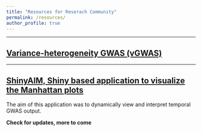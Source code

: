 ```yaml
---
title: "Resources for Reserach Community"
permalink: /resources/
author_profile: true
---
```


***
## [Variance-heterogeneity GWAS (vGWAS)](http://whussain2.github.io/resources/vgwas)
***


## [ShinyAIM, Shiny based application to visualize the Manhattan plots](http://whussain2.github.io/resources/shinyaim)

The aim of this application was to dynamically view and interpret temporal GWAS output.



**Check for updates, more to come**
